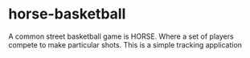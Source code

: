 # horse-basketball
A common street basketball game is HORSE. Where a set of players compete to make particular shots. This is a simple tracking application
